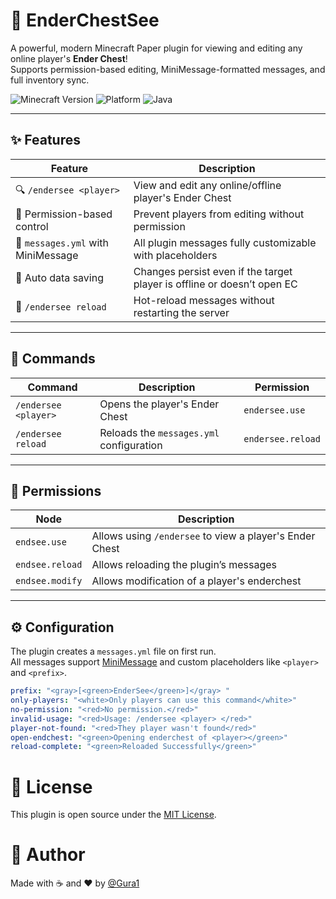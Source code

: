 # 🧱 EnderChestSee

A powerful, modern Minecraft Paper plugin for viewing and editing any online player's **Ender Chest**!  
Supports permission-based editing, MiniMessage-formatted messages, and full inventory sync.

![Minecraft Version](https://img.shields.io/badge/Minecraft-1.21%2B-green)
![Platform](https://img.shields.io/badge/Platform-Paper-blue)
![Java](https://img.shields.io/badge/Java-17%2B-orange)

---

## ✨ Features

| Feature                             | Description                                                                 |
|-------------------------------------|-----------------------------------------------------------------------------|
| 🔍 `/endersee <player>`             | View and edit any online/offline player's Ender Chest                       |
| 🚫 Permission-based control         | Prevent players from editing without permission                             |
| 🧾 `messages.yml` with MiniMessage | All plugin messages fully customizable with placeholders                     |
| 💾 Auto data saving                 | Changes persist even if the target player is offline or doesn’t open EC     |
| 🔁 `/endersee reload`              | Hot-reload messages without restarting the server                           |

---

## 🧰 Commands

| Command                  | Description                                      | Permission             |
|--------------------------|--------------------------------------------------|------------------------|
| `/endersee <player>`     | Opens the player's Ender Chest                   | `endersee.use`         |
| `/endersee reload`       | Reloads the `messages.yml` configuration         | `endersee.reload`      |

---

## 🔐 Permissions

| Node                | Description                                             |
|---------------------|---------------------------------------------------------|
| `endsee.use`      | Allows using `/endersee` to view a player's Ender Chest   |
| `endsee.reload`   | Allows reloading the plugin’s messages                    |
| `endsee.modify`   | Allows modification of a player's enderchest              |

---

## ⚙️ Configuration

The plugin creates a `messages.yml` file on first run.  
All messages support [MiniMessage](https://docs.advntr.dev/minimessage/format.html) and custom placeholders like `<player>` and `<prefix>`.

```yaml
prefix: "<gray>[<green>EnderSee</green>]</gray> "
only-players: "<white>Only players can use this command</white>"
no-permission: "<red>No permission.</red>"
invalid-usage: "<red>Usage: /endersee <player> </red>"
player-not-found: "<red>They player wasn't found</red>"
open-endchest: "<green>Opening enderchest of <player></green>"
reload-complete: "<green>Reloaded Successfully</green>"
```

# 📜 License

This plugin is open source under the [MIT License](https://opensource.org/license/mit).

# 👤 Author
Made with ☕ and ❤️ by [@Gura1](https://github.com/Guradev)
